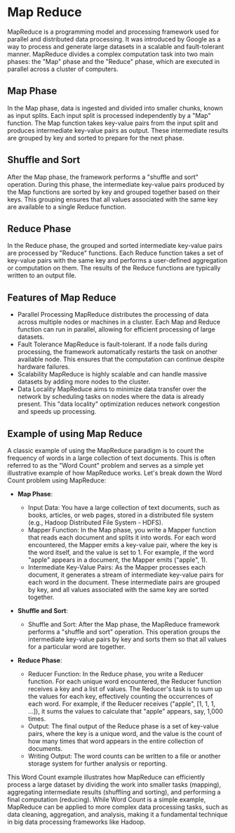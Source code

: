 # Map Reduce
MapReduce is a programming model and processing framework used for parallel and distributed data processing. It was introduced by Google as a way to process and generate large datasets in a scalable and fault-tolerant manner. MapReduce divides a complex computation task into two main phases: the "Map" phase and the "Reduce" phase, which are executed in parallel across a cluster of computers.

## Map Phase
In the Map phase, data is ingested and divided into smaller chunks, known as input splits. Each input split is processed independently by a "Map" function. The Map function takes key-value pairs from the input split and produces intermediate key-value pairs as output. These intermediate results are grouped by key and sorted to prepare for the next phase.
## Shuffle and Sort
After the Map phase, the framework performs a "shuffle and sort" operation. During this phase, the intermediate key-value pairs produced by the Map functions are sorted by key and grouped together based on their keys. This grouping ensures that all values associated with the same key are available to a single Reduce function.
## Reduce Phase
In the Reduce phase, the grouped and sorted intermediate key-value pairs are processed by "Reduce" functions. Each Reduce function takes a set of key-value pairs with the same key and performs a user-defined aggregation or computation on them. The results of the Reduce functions are typically written to an output file.

## Features of Map Reduce
-  Parallel Processing
MapReduce distributes the processing of data across multiple nodes or machines in a cluster. Each Map and Reduce function can run in parallel, allowing for efficient processing of large datasets.
-  Fault Tolerance
MapReduce is fault-tolerant. If a node fails during processing, the framework automatically restarts the task on another available node. This ensures that the computation can continue despite hardware failures.
-  Scalability
MapReduce is highly scalable and can handle massive datasets by adding more nodes to the cluster.
-  Data Locality
MapReduce aims to minimize data transfer over the network by scheduling tasks on nodes where the data is already present. This "data locality" optimization reduces network congestion and speeds up processing.


## Example of using Map Reduce
A classic example of using the MapReduce paradigm is to count the frequency of words in a large collection of text documents. This is often referred to as the "Word Count" problem and serves as a simple yet illustrative example of how MapReduce works. Let's break down the Word Count problem using MapReduce:

- **Map Phase**:
  - Input Data: You have a large collection of text documents, such as books, articles, or web pages, stored in a distributed file system (e.g., Hadoop Distributed File System - HDFS).
  - Mapper Function: In the Map phase, you write a Mapper function that reads each document and splits it into words. For each word encountered, the Mapper emits a key-value pair, where the key is the word itself, and the value is set to 1. For example, if the word "apple" appears in a document, the Mapper emits ("apple", 1).
  - Intermediate Key-Value Pairs: As the Mapper processes each document, it generates a stream of intermediate key-value pairs for each word in the document. These intermediate pairs are grouped by key, and all values associated with the same key are sorted together.

- **Shuffle and Sort**:
  - Shuffle and Sort: After the Map phase, the MapReduce framework performs a "shuffle and sort" operation. This operation groups the intermediate key-value pairs by key and sorts them so that all values for a particular word are together.

- **Reduce Phase**:
  - Reducer Function: In the Reduce phase, you write a Reducer function. For each unique word encountered, the Reducer function receives a key and a list of values. The Reducer's task is to sum up the values for each key, effectively counting the occurrences of each word. For example, if the Reducer receives ("apple", [1, 1, 1, ...]), it sums the values to calculate that "apple" appears, say, 1,000 times.
  - Output: The final output of the Reduce phase is a set of key-value pairs, where the key is a unique word, and the value is the count of how many times that word appears in the entire collection of documents.
  - Writing Output: The word counts can be written to a file or another storage system for further analysis or reporting.

This Word Count example illustrates how MapReduce can efficiently process a large dataset by dividing the work into smaller tasks (mapping), aggregating intermediate results (shuffling and sorting), and performing a final computation (reducing). While Word Count is a simple example, MapReduce can be applied to more complex data processing tasks, such as data cleaning, aggregation, and analysis, making it a fundamental technique in big data processing frameworks like Hadoop.

